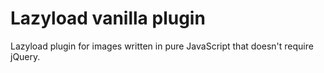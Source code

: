 # Lazyload vanilla plugin
Lazyload plugin for images written in pure JavaScript that doesn't require jQuery.
